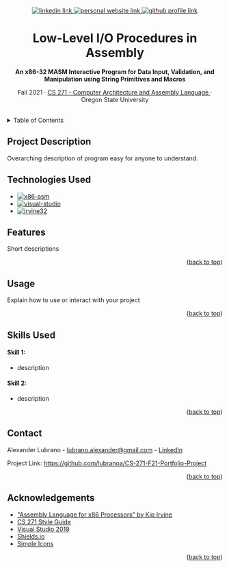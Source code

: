 <!-- Improved compatibility of back to top link: See: https://github.com/othneildrew/Best-README-Template/pull/73 -->
<a name="readme-top"></a>

<!-- Centered title section with descriptive lines -->
<div align="center">
  <!-- Title Section Links -->
  <p>
    <a href="www.linkedin.com/in/lubrano-alexander">
      <img src="https://img.shields.io/badge/LinkedIn-0A66C2?style=for-the-badge&logo=linkedin" alt="linkedin link" />
    </a>
    <a href="https://lubranoa.github.io">
      <img src="https://img.shields.io/badge/Personal_Site-47b51b?style=for-the-badge" alt="personal website link" />
    </a>
    <a href="https://github.com/lubranoa">
      <img src="https://img.shields.io/badge/GitHub-8A2BE2?style=for-the-badge&logo=github" alt="github profile link" />
    </a>
  </p>
  <!-- Titles and Subtitles -->
  <h1 align="center">Low-Level I/O Procedures in Assembly</h1>
  <p align="center">
    <b>An x86-32 MASM Interactive Program for Data Input, Validation, and Manipulation using String Primitives and Macros</b>
  </p>
  <p align="center">
    Fall 2021 · <a href="https://ecampus.oregonstate.edu/soc/ecatalog/ecoursedetail.htm?subject=CS&coursenumber=271&termcode=ALL">CS 271 - Computer Architecture and Assembly Language </a> · Oregon State University
  </p>
  <br />
</div>

<!-- Table of Contents -->
<details>
  <summary>Table of Contents</summary>
    
  - [Project Description](#project-description)
  - [Technologies Used](#technologies-used)
  - [Features](#features)
  - [Usage](#usage)
  - [Skills Used](#skills-used)
    - [Skill 1](#skill-1)
    - [Skill 2](#skill-2)
  - [Contact](#contact)
  - [Acknowledgements](#acknowledgements)

</details>

<!-- Project Description -->
## Project Description
Overarching description of program easy for anyone to understand.

<!-- Technologies Used -->
## Technologies Used
   - [![x86-asm][x86-asm]][x86-asm-url]
   - [![visual-studio][visual-studio]][visual-studio-url]
   - [![irvine32][irvine32]][irvine32-url]

<!-- Features -->
## Features
   
Short descriptions

<p align="right">(<a href="#readme-top">back to top</a>)</p>

<!-- Usage -->
## Usage

Explain how to use or interact with your project

<p align="right">(<a href="#readme-top">back to top</a>)</p>

## Skills Used
#### Skill 1:
  - description
#### Skill 2:
  - description

<p align="right">(<a href="#readme-top">back to top</a>)</p>

<!-- Contact -->
## Contact
Alexander Lubrano - <a href="mailto:lubrano.alexander@gmail.com">lubrano.alexander@gmail.com</a> - <a href="www.linkedin.com/in/lubrano-alexander">LinkedIn</a>

Project Link: <a href="https://github.com/lubranoa/CS-271-F21-Portfolio-Project">https://github.com/lubranoa/CS-271-F21-Portfolio-Project</a>

<p align="right">(<a href="#readme-top">back to top</a>)</p>

<!-- Acknowledgements -->
## Acknowledgements
  - <a href="http://www.asmirvine.com/index.htm">"Assembly Language for x86 Processors" by Kip Irvine</a>
  - [CS 271 Style Guide](/docs/CS271%20Style%20Guide.pdf)
  - <a href="https://visualstudio.microsoft.com/">Visual Studio 2019</a>
  - <a href="https://shields.io/">Shields.io</a>
  - <a href="https://simpleicons.org/">Simple Icons</a>

<p align="right">(<a href="#readme-top">back to top</a>)</p>

<!-- Markdown links -->
<!-- https://www.markdownguide.org/basic-syntax/#reference-style-links -->
[x86-asm]: https://img.shields.io/badge/x86--32_Assembly-grey?style=for-the-badge
[x86-asm-url]: https://en.wikipedia.org/wiki/X86_assembly_language

[visual-studio]: https://img.shields.io/badge/Visual_Studio_2019-5C2D91?style=for-the-badge&logo=visualstudio
[visual-studio-url]: https://visualstudio.microsoft.com/

[irvine32]: https://img.shields.io/badge/Irvine32_Library-grey?style=for-the-badge
[irvine32-url]:http://www.asmirvine.com/gettingStartedVS2019/index.htm